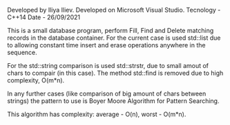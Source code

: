 
Developed by Iliya Iliev.
Developed on Microsoft Visual Studio.
Tecnology - C++14
Date - 26/09/2021

This is a small database program, perform Fill, Find and Delete matching records in the database container.
For the current case is used std::list due to allowing constant time insert and erase operations anywhere in
the sequence.

For the std::string comparison is used std::strstr, due to small amout of chars to compair (in this case).
The method std::find is removed due to high complexity, O(m*n).

In any further cases (like comparison of big amount of chars between strings) the pattern to use is
Boyer Moore Algorithm for Pattern Searching.

This algorithm has complexity: average - O(n), worst - O(m*n). 